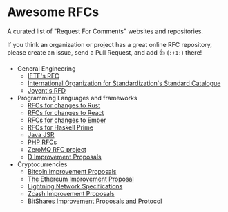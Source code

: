 # Awesome RFCs

A curated list of "Request For Comments" websites and repositories.

If you think an organization or project has a great online RFC repository, please create an issue, send a Pull Request, and add :+1: (`:+1:`) there!

* General Engineering
  * [IETF's RFC](https://www.rfc-editor.org/rfc-index.html)
  * [International Organization for Standardization's Standard Catalogue](https://www.iso.org/standards-catalogue/browse-by-ics.html)
  * [Joyent's RFD](https://github.com/joyent/rfd)
* Programming Languages and frameworks
  * [RFCs for changes to Rust](https://github.com/rust-lang/rfcs)
  * [RFCs for changes to React](https://github.com/reactjs/rfcs)
  * [RFCs for changes to Ember](https://github.com/emberjs/rfcs)
  * [RFCs for Haskell Prime](https://github.com/haskell/rfcs)
  * [Java JSR](https://jcp.org/en/jsr/all)
  * [PHP RFCs](https://wiki.php.net/rfc)
  * [ZeroMQ RFC project](https://github.com/zeromq/rfc)
  * [D Improvement Proposals](https://github.com/dlang/DIPs)
* Cryptocurrencies
  * [Bitcoin Improvement Proposals](https://github.com/bitcoin/bips)
  * [The Ethereum Improvement Proposal](https://github.com/ethereum/EIPs)
  * [Lightning Network Specifications](https://github.com/lightningnetwork/lightning-rfc) 
  * [Zcash Improvement Proposals](https://github.com/zcash/zips)
  * [BitShares Improvement Proposals and Protocol](https://github.com/bitshares/bsips)
